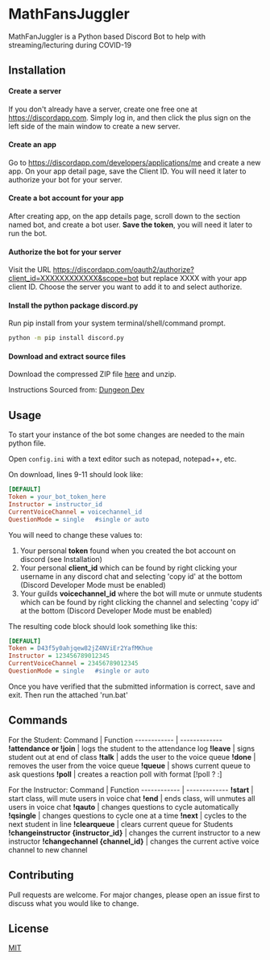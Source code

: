 # MathFansJuggler

MathFanJuggler is a Python based Discord Bot to help with streaming/lecturing during COVID-19

## Installation
#### Create a server
If you don't already have a server, create one free one at https://discordapp.com. Simply log in, and then click the plus sign on the left side of the main window to create a new server.

#### Create an app
Go to https://discordapp.com/developers/applications/me and create a new app. On your app detail page, save the Client ID. You will need it later to authorize your bot for your server.

#### Create a bot account for your app
After creating app, on the app details page, scroll down to the section named bot, and create a bot user. **Save the token**, you will need it later to run the bot.

#### Authorize the bot for your server
Visit the URL https://discordapp.com/oauth2/authorize?client_id=XXXXXXXXXXXX&scope=bot but replace XXXX with your app client ID. Choose the server you want to add it to and select authorize.

#### Install the python package discord.py
Run pip install from your system terminal/shell/command prompt.

```bash
python -m pip install discord.py
```

#### Download and extract source files
Download the compressed ZIP file [here](https://github.com/sguo1123/MathFansJuggler/archive/master.zip) and unzip.

Instructions Sourced from: [Dungeon Dev](https://www.devdungeon.com/content/make-discord-bot-python)

## Usage
To start your instance of the bot some changes are needed to the main python file.

Open `config.ini` with a text editor such as notepad, notepad++, etc.

On download, lines 9-11 should look like:
```ini
[DEFAULT]
Token = your_bot_token_here
Instructor = instructor_id
CurrentVoiceChannel = voicechannel_id
QuestionMode = single   #single or auto
```

You will need to change these values to:
1. Your personal **token** found when you created the bot account on discord (see Installation)
2. Your personal **client_id** which can be found by right clicking your username in any discord chat and selecting 'copy id' at the bottom (Discord Developer Mode must be enabled)
3. Your guilds **voicechannel_id** where the bot will mute or unmute students which can be found by right clicking the channel and selecting 'copy id' at the bottom (Discord Developer Mode must be enabled)

The resulting code block should look something like this:
```ini
[DEFAULT]
Token = D43f5y0ahjqew82jZ4NViEr2YafMKhue
Instructor = 123456789012345
CurrentVoiceChannel = 23456789012345
QuestionMode = single   #single or auto
```

Once you have verified that the submitted information is correct, save and exit. Then run the attached 'run.bat'

## Commands

For the Student:
Command | Function
------------ | -------------
**!attendance or !join** | logs the student to the attendance log
**!leave** | signs student out at end of class
**!talk** | adds the user to the voice queue
**!done** | removes the user from the voice queue
**!queue** | shows current queue to ask questions
**!poll** | creates a reaction poll with format [!poll <question>? <option1>:<option2>]

For the Instructor:
Command | Function
------------ | -------------
**!start** | start class, will mute users in voice chat
**!end** | ends class, will unmutes all users in voice chat
**!qauto** | changes questions to cycle automatically
**!qsingle** | changes questions to cycle one at a time
**!next** | cycles to the next student in line
**!clearqueue** | clears current queue for Students
**!changeinstructor {instructor_id}** | changes the current instructor to a new instructor
**!changechannel {channel_id}** | changes the current active voice channel to new channel

## Contributing
Pull requests are welcome. For major changes, please open an issue first to discuss what you would like to change.

## License
[MIT](https://choosealicense.com/licenses/mit/)

